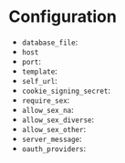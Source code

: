 # Configuration

 * `database_file`:
 * `host`
 * `port`:
 * `template`:
 * `self_url`:
 * `cookie_signing_secret`:
 * `require_sex`:
 * `allow_sex_na`:
 * `allow_sex_diverse`:
 * `allow_sex_other`:
 * `server_message`:
 * `oauth_providers`: